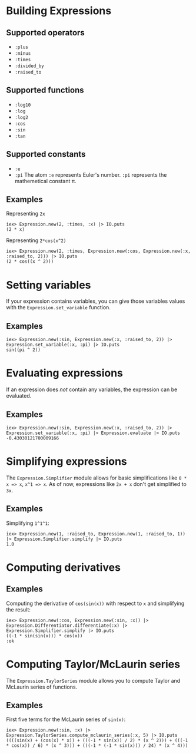 # Building Expressions

## Supported operators
- `:plus`
- `:minus`
- `:times`
- `:divided_by`
- `:raised_to`

## Supported functions
- `:log10`
- `:log`
- `:log2`
- `:cos`
- `:sin`
- `:tan`

## Supported constants
- `:e`
- `:pi`
The atom `:e` represents Euler's number. `:pi` represents the mathemetical constant π.

## Examples

Representing `2x`
```
iex> Expression.new(2, :times, :x) |> IO.puts
(2 * x)
```

Representing `2*cos(x^2)`
```
iex> Expression.new(2, :times, Expression.new(:cos, Expression.new(:x, :raised_to, 2))) |> IO.puts
(2 * cos((x ^ 2)))
```


# Setting variables
If your expression contains variables, you can give those variables values with the `Expression.set_variable` function.


## Examples
```
iex> Expression.new(:sin, Expression.new(:x, :raised_to, 2)) |> Expression.set_variable(:x, :pi) |> IO.puts
sin((pi ^ 2))
```

# Evaluating expressions
If an expression does *not* contain any variables, the expression can be evaluated.

## Examples
```
iex> Expression.new(:sin, Expression.new(:x, :raised_to, 2)) |> Expression.set_variable(:x, :pi) |> Expression.evaluate |> IO.puts
-0.43030121700009166
```

# Simplifying expressions
The `Expression.Simplifier` module allows for basic simplifications like `0 * x => x`, `x^1 => x`. As of now, expressions like `2x + x` don't get simplified to `3x`.

## Examples
Simplifying `1^1^1`:
```
iex> Expression.new(1, :raised_to, Expression.new(1, :raised_to, 1)) |> Expression.Simplifier.simplify |> IO.puts
1.0
```
# Computing derivatives

## Examples
Computing the derivative of `cos(sin(x))` with respect to `x` and simplifying the result:

```
iex> Expression.new(:cos, Expression.new(:sin, :x)) |> Expression.Differentiator.differentiate(:x) |> Expression.Simplifier.simplify |> IO.puts
((-1 * sin(sin(x))) * cos(x))
:ok
```

# Computing Taylor/McLaurin series
The `Expression.TaylorSeries` module allows you to compute Taylor and McLaurin series of functions.

## Examples
First five terms for the McLaurin series of `sin(x)`:
```
iex> Expression.new(:sin, :x) |> Expression.TaylorSeries.compute_mclaurin_series(:x, 5) |> IO.puts
((((sin(x) + (cos(x) * x)) + (((-1 * sin(x)) / 2) * (x ^ 2))) + (((-1 * cos(x)) / 6) * (x ^ 3))) + (((-1 * (-1 * sin(x))) / 24) * (x ^ 4)))
```
